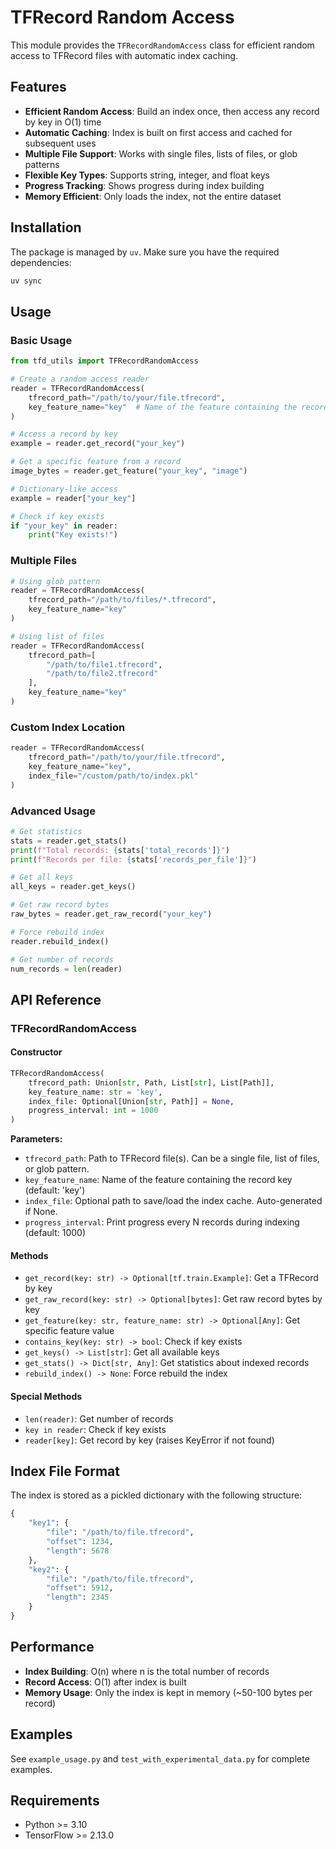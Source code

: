 # TFRecord Random Access

This module provides the `TFRecordRandomAccess` class for efficient random access to TFRecord files with automatic index caching.

## Features

- **Efficient Random Access**: Build an index once, then access any record by key in O(1) time
- **Automatic Caching**: Index is built on first access and cached for subsequent uses
- **Multiple File Support**: Works with single files, lists of files, or glob patterns
- **Flexible Key Types**: Supports string, integer, and float keys
- **Progress Tracking**: Shows progress during index building
- **Memory Efficient**: Only loads the index, not the entire dataset

## Installation

The package is managed by `uv`. Make sure you have the required dependencies:

```bash
uv sync
```

## Usage

### Basic Usage

```python
from tfd_utils import TFRecordRandomAccess

# Create a random access reader
reader = TFRecordRandomAccess(
    tfrecord_path="/path/to/your/file.tfrecord",
    key_feature_name="key"  # Name of the feature containing the record key
)

# Access a record by key
example = reader.get_record("your_key")

# Get a specific feature from a record
image_bytes = reader.get_feature("your_key", "image")

# Dictionary-like access
example = reader["your_key"]

# Check if key exists
if "your_key" in reader:
    print("Key exists!")
```

### Multiple Files

```python
# Using glob pattern
reader = TFRecordRandomAccess(
    tfrecord_path="/path/to/files/*.tfrecord",
    key_feature_name="key"
)

# Using list of files
reader = TFRecordRandomAccess(
    tfrecord_path=[
        "/path/to/file1.tfrecord",
        "/path/to/file2.tfrecord"
    ],
    key_feature_name="key"
)
```

### Custom Index Location

```python
reader = TFRecordRandomAccess(
    tfrecord_path="/path/to/your/file.tfrecord",
    key_feature_name="key",
    index_file="/custom/path/to/index.pkl"
)
```

### Advanced Usage

```python
# Get statistics
stats = reader.get_stats()
print(f"Total records: {stats['total_records']}")
print(f"Records per file: {stats['records_per_file']}")

# Get all keys
all_keys = reader.get_keys()

# Get raw record bytes
raw_bytes = reader.get_raw_record("your_key")

# Force rebuild index
reader.rebuild_index()

# Get number of records
num_records = len(reader)
```

## API Reference

### TFRecordRandomAccess

#### Constructor

```python
TFRecordRandomAccess(
    tfrecord_path: Union[str, Path, List[str], List[Path]],
    key_feature_name: str = 'key',
    index_file: Optional[Union[str, Path]] = None,
    progress_interval: int = 1000
)
```

**Parameters:**
- `tfrecord_path`: Path to TFRecord file(s). Can be a single file, list of files, or glob pattern.
- `key_feature_name`: Name of the feature containing the record key (default: 'key')
- `index_file`: Optional path to save/load the index cache. Auto-generated if None.
- `progress_interval`: Print progress every N records during indexing (default: 1000)

#### Methods

- `get_record(key: str) -> Optional[tf.train.Example]`: Get a TFRecord by key
- `get_raw_record(key: str) -> Optional[bytes]`: Get raw record bytes by key
- `get_feature(key: str, feature_name: str) -> Optional[Any]`: Get specific feature value
- `contains_key(key: str) -> bool`: Check if key exists
- `get_keys() -> List[str]`: Get all available keys
- `get_stats() -> Dict[str, Any]`: Get statistics about indexed records
- `rebuild_index() -> None`: Force rebuild the index

#### Special Methods

- `len(reader)`: Get number of records
- `key in reader`: Check if key exists
- `reader[key]`: Get record by key (raises KeyError if not found)

## Index File Format

The index is stored as a pickled dictionary with the following structure:

```python
{
    "key1": {
        "file": "/path/to/file.tfrecord",
        "offset": 1234,
        "length": 5678
    },
    "key2": {
        "file": "/path/to/file.tfrecord", 
        "offset": 5912,
        "length": 2345
    }
}
```

## Performance

- **Index Building**: O(n) where n is the total number of records
- **Record Access**: O(1) after index is built
- **Memory Usage**: Only the index is kept in memory (~50-100 bytes per record)

## Examples

See `example_usage.py` and `test_with_experimental_data.py` for complete examples.

## Requirements

- Python >= 3.10
- TensorFlow >= 2.13.0
